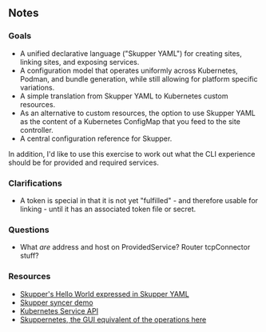 ## Notes

### Goals

- A unified declarative language ("Skupper YAML") for creating sites,
  linking sites, and exposing services.
- A configuration model that operates uniformly across Kubernetes,
  Podman, and bundle generation, while still allowing for platform
  specific variations.
- A simple translation from Skupper YAML to Kubernetes custom
  resources.
- As an alternative to custom resources, the option to use Skupper
  YAML as the content of a Kubernetes ConfigMap that you feed to the
  site controller.
- A central configuration reference for Skupper.

In addition, I'd like to use this exercise to work out what the CLI
experience should be for provided and required services.

### Clarifications

- A token is special in that it is not yet "fulfilled" - and therefore
  usable for linking - until it has an associated token file or
  secret.

### Questions

- What *are* address and host on ProvidedService?  Router tcpConnector
  stuff?

### Resources

- [Skupper's Hello World expressed in Skupper YAML](hello-world.yaml)
- [Skupper syncer demo](https://github.com/grs/skupper-syncer-demo)
- [Kubernetes Service API](https://kubernetes.io/docs/reference/kubernetes-api/service-resources/service-v1/)
- [Skuppernetes, the GUI equivalent of the operations here](https://www.ssorj.net/skuppernetes/)
